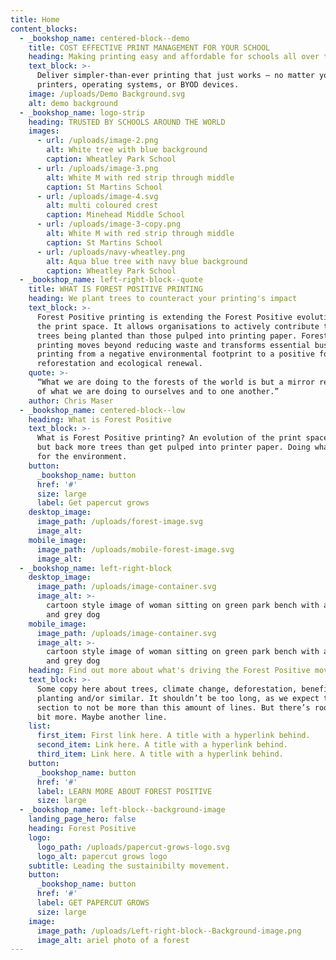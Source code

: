 ```yaml
---
title: Home
content_blocks:
  - _bookshop_name: centered-block--demo
    title: COST EFFECTIVE PRINT MANAGEMENT FOR YOUR SCHOOL
    heading: Making printing easy and affordable for schools all over the globe
    text_block: >-
      Deliver simpler-than-ever printing that just works – no matter your size,
      printers, operating systems, or BYOD devices.
    image: /uploads/Demo Background.svg
    alt: demo background
  - _bookshop_name: logo-strip
    heading: TRUSTED BY SCHOOLS AROUND THE WORLD
    images:
      - url: /uploads/image-2.png
        alt: White tree with blue background
        caption: Wheatley Park School
      - url: /uploads/image-3.png
        alt: White M with red strip through middle
        caption: St Martins School
      - url: /uploads/image-4.svg
        alt: multi coloured crest
        caption: Minehead Middle School
      - url: /uploads/image-3-copy.png
        alt: White M with red strip through middle
        caption: St Martins School
      - url: /uploads/navy-wheatley.png
        alt: Aqua blue tree with navy blue background
        caption: Wheatley Park School
  - _bookshop_name: left-right-block--quote
    title: WHAT IS FOREST POSITIVE PRINTING
    heading: We plant trees to counteract your printing's impact
    text_block: >-
      Forest Positive printing is extending the Forest Positive evolution into
      the print space. It allows organisations to actively contribute to more
      trees being planted than those pulped into printing paper. Forest Positive
      printing moves beyond reducing waste and transforms essential business
      printing from a negative environmental footprint to a positive force for
      reforestation and ecological renewal.
    quote: >-
      “What we are doing to the forests of the world is but a mirror reflection
      of what we are doing to ourselves and to one another.”
    author: Chris Maser
  - _bookshop_name: centered-block--low
    heading: What is Forest Positive
    text_block: >-
      What is Forest Positive printing? An evolution of the print space, putting
      but back more trees than get pulped into printer paper. Doing what’s right
      for the environment.
    button:
      _bookshop_name: button
      href: '#'
      size: large
      label: Get papercut grows
    desktop_image:
      image_path: /uploads/forest-image.svg
      image_alt:
    mobile_image:
      image_path: /uploads/mobile-forest-image.svg
      image_alt:
  - _bookshop_name: left-right-block
    desktop_image:
      image_path: /uploads/image-container.svg
      image_alt: >-
        cartoon style image of woman sitting on green park bench with a black
        and grey dog
    mobile_image:
      image_path: /uploads/image-container.svg
      image_alt: >-
        cartoon style image of woman sitting on green park bench with a black
        and grey dog
    heading: Find out more about what's driving the Forest Positive movement
    text_block: >-
      Some copy here about trees, climate change, deforestation, benefits of
      planting and/or similar. It shouldn’t be too long, as we expect this
      section to not be more than this amount of lines. But there’s room for a
      bit more. Maybe another line.
    list:
      first_item: First link here. A title with a hyperlink behind.
      second_item: Link here. A title with a hyperlink behind.
      third_item: Link here. A title with a hyperlink behind.
    button:
      _bookshop_name: button
      href: '#'
      label: LEARN MORE ABOUT FOREST POSITIVE
      size: large
  - _bookshop_name: left-block--background-image
    landing_page_hero: false
    heading: Forest Positive
    logo:
      logo_path: /uploads/papercut-grows-logo.svg
      logo_alt: papercut grows logo
    subtitle: Leading the sustainibilty movement.
    button:
      _bookshop_name: button
      href: '#'
      label: GET PAPERCUT GROWS
      size: large
    image:
      image_path: /uploads/Left-right-block--Background-image.png
      image_alt: ariel photo of a forest
---
```

